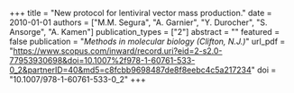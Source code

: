 +++
title = "New protocol for lentiviral vector mass production."
date = 2010-01-01
authors = ["M.M. Segura", "A. Garnier", "Y. Durocher", "S. Ansorge", "A. Kamen"]
publication_types = ["2"]
abstract = ""
featured = false
publication = "*Methods in molecular biology (Clifton, N.J.)*"
url_pdf = "https://www.scopus.com/inward/record.uri?eid=2-s2.0-77953930698&doi=10.1007%2f978-1-60761-533-0_2&partnerID=40&md5=c8fcbb9698487de8f8eebc4c5a217234"
doi = "10.1007/978-1-60761-533-0_2"
+++

